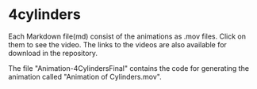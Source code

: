# 4cylinders

Each Markdown file(md) consist of the animations as .mov files. Click on them to see the video. 
The links to the videos are also available for download in the repository.

The file "Animation-4CylindersFinal" contains the code for generating the animation called
"Animation of Cylinders.mov".


